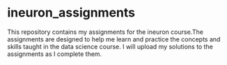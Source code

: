 # ineuron_assignments
This repository contains my assignments for the ineuron course.The assignments are designed to help me learn and practice the concepts and skills taught in the data science course. I will upload my solutions to the assignments as I complete them.
